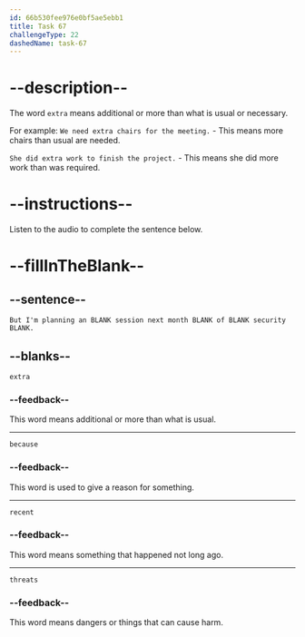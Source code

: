 ```yaml
---
id: 66b530fee976e0bf5ae5ebb1
title: Task 67
challengeType: 22
dashedName: task-67
---
```


<!-- (Audio) Brian: We have them quarterly. But I'm planning an extra session next month because of recent security threats. -->

# --description--

The word `extra` means additional or more than what is usual or necessary.

For example:
`We need extra chairs for the meeting.` - This means more chairs than usual are needed.

`She did extra work to finish the project.` - This means she did more work than was required.

# --instructions--

Listen to the audio to complete the sentence below.

# --fillInTheBlank--

## --sentence--

`But I'm planning an BLANK session next month BLANK of BLANK security BLANK.`

## --blanks--

`extra`

### --feedback--

This word means additional or more than what is usual.

---
`because`

### --feedback--

This word is used to give a reason for something.

---
`recent`

### --feedback--

This word means something that happened not long ago.

---
`threats`

### --feedback--

This word means dangers or things that can cause harm.
